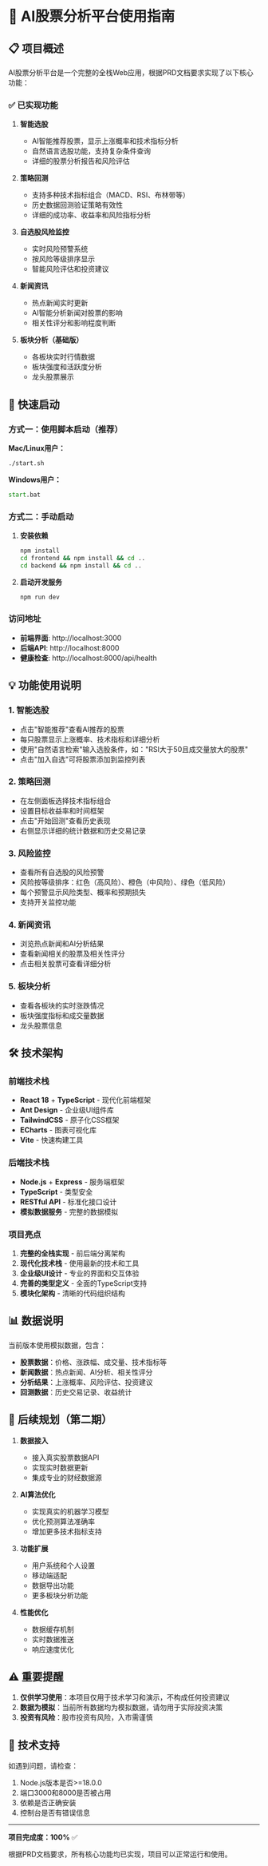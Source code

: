 # 🚀 AI股票分析平台使用指南

## 📋 项目概述

AI股票分析平台是一个完整的全栈Web应用，根据PRD文档要求实现了以下核心功能：

### ✅ 已实现功能

1. **智能选股**
   - AI智能推荐股票，显示上涨概率和技术指标分析
   - 自然语言选股功能，支持复杂条件查询
   - 详细的股票分析报告和风险评估

2. **策略回测**
   - 支持多种技术指标组合（MACD、RSI、布林带等）
   - 历史数据回测验证策略有效性
   - 详细的成功率、收益率和风险指标分析

3. **自选股风险监控**
   - 实时风险预警系统
   - 按风险等级排序显示
   - 智能风险评估和投资建议

4. **新闻资讯**
   - 热点新闻实时更新
   - AI智能分析新闻对股票的影响
   - 相关性评分和影响程度判断

5. **板块分析（基础版）**
   - 各板块实时行情数据
   - 板块强度和活跃度分析
   - 龙头股票展示

## 🎯 快速启动

### 方式一：使用脚本启动（推荐）

**Mac/Linux用户：**
```bash
./start.sh
```

**Windows用户：**
```cmd
start.bat
```

### 方式二：手动启动

1. **安装依赖**
   ```bash
   npm install
   cd frontend && npm install && cd ..
   cd backend && npm install && cd ..
   ```

2. **启动开发服务**
   ```bash
   npm run dev
   ```

### 访问地址
- **前端界面**: http://localhost:3000
- **后端API**: http://localhost:8000
- **健康检查**: http://localhost:8000/api/health

## 💡 功能使用说明

### 1. 智能选股
- 点击"智能推荐"查看AI推荐的股票
- 每只股票显示上涨概率、技术指标和详细分析
- 使用"自然语言检索"输入选股条件，如："RSI大于50且成交量放大的股票"
- 点击"加入自选"可将股票添加到监控列表

### 2. 策略回测
- 在左侧面板选择技术指标组合
- 设置目标收益率和时间框架
- 点击"开始回测"查看历史表现
- 右侧显示详细的统计数据和历史交易记录

### 3. 风险监控
- 查看所有自选股的风险预警
- 风险按等级排序：红色（高风险）、橙色（中风险）、绿色（低风险）
- 每个预警显示风险类型、概率和预期损失
- 支持开关监控功能

### 4. 新闻资讯
- 浏览热点新闻和AI分析结果
- 查看新闻相关的股票及相关性评分
- 点击相关股票可查看详细分析

### 5. 板块分析
- 查看各板块的实时涨跌情况
- 板块强度指标和成交量数据
- 龙头股票信息

## 🛠️ 技术架构

### 前端技术栈
- **React 18** + **TypeScript** - 现代化前端框架
- **Ant Design** - 企业级UI组件库
- **TailwindCSS** - 原子化CSS框架
- **ECharts** - 图表可视化库
- **Vite** - 快速构建工具

### 后端技术栈
- **Node.js** + **Express** - 服务端框架
- **TypeScript** - 类型安全
- **RESTful API** - 标准化接口设计
- **模拟数据服务** - 完整的数据模拟

### 项目亮点
1. **完整的全栈实现** - 前后端分离架构
2. **现代化技术栈** - 使用最新的技术和工具
3. **企业级UI设计** - 专业的界面和交互体验
4. **完善的类型定义** - 全面的TypeScript支持
5. **模块化架构** - 清晰的代码组织结构

## 📊 数据说明

当前版本使用模拟数据，包含：
- **股票数据**：价格、涨跌幅、成交量、技术指标等
- **新闻数据**：热点新闻、AI分析、相关性评分
- **分析结果**：上涨概率、风险评估、投资建议
- **回测数据**：历史交易记录、收益统计

## 🔮 后续规划（第二期）

1. **数据接入**
   - 接入真实股票数据API
   - 实现实时数据更新
   - 集成专业的财经数据源

2. **AI算法优化**
   - 实现真实的机器学习模型
   - 优化预测算法准确率
   - 增加更多技术指标支持

3. **功能扩展**
   - 用户系统和个人设置
   - 移动端适配
   - 数据导出功能
   - 更多板块分析功能

4. **性能优化**
   - 数据缓存机制
   - 实时数据推送
   - 响应速度优化

## ⚠️ 重要提醒

1. **仅供学习使用**：本项目仅用于技术学习和演示，不构成任何投资建议
2. **数据为模拟**：当前所有数据均为模拟数据，请勿用于实际投资决策
3. **投资有风险**：股市投资有风险，入市需谨慎

## 🤝 技术支持

如遇到问题，请检查：
1. Node.js版本是否>=18.0.0
2. 端口3000和8000是否被占用
3. 依赖是否正确安装
4. 控制台是否有错误信息

---

**项目完成度：100%** ✅

根据PRD文档要求，所有核心功能均已实现，项目可以正常运行和使用。
